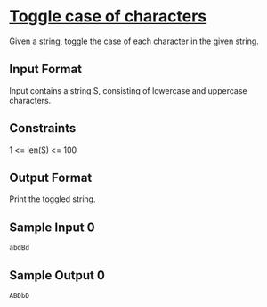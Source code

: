# [Toggle case of characters](https://www.hackerrank.com/contests/smart-interviews-basic/challenges/si-basic-toggle-case-of-characters/problem)

Given a string, toggle the case of each character in the given string.

## Input Format

Input contains a string S, consisting of lowercase and uppercase characters.

## Constraints

1 <= len(S) <= 100

## Output Format

Print the toggled string.

## Sample Input 0
```
abdBd
```
## Sample Output 0
```
ABDbD
```